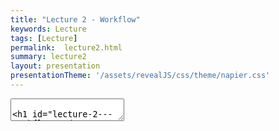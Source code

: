 ```yaml
---
title: "Lecture 2 - Workflow"
keywords: Lecture
tags: [Lecture]
permalink:  lecture2.html
summary: lecture2
layout: presentation
presentationTheme: '/assets/revealJS/css/theme/napier.css' 
---
```

<section data-markdown data-separator="^\n---\n$" data-separator-vertical="^\n--\n$">
<textarea data-template>

# Lecture 2 - Workflow and Repo Management
### SET09121 - Games Engineering

<br><br>
Babis Koniaris
<br>


School of Computing. Edinburgh Napier University


---

# Version Control

Version Control is used everywhere, by everyone.

I expect to see best practices in use for this module!


---

# Version Control 

Why use Version control?

- Keep a log of changes to your code  <!-- .element: class="fragment" -->
- An unlimited "undo" button. <!-- .element: class="fragment" -->
- Experiment with new features without trashing your working code <!-- .element: class="fragment" -->
- Helps you work better in teams <!-- .element: class="fragment" --> 
- Mirror your codebase to multiple redundant locations <!-- .element: class="fragment" -->
- Integrate with continuous-integration, testing and deployment tools. <!-- .element: class="fragment" -->


---

<!-- .slide: class="leftalign" -->
# Git 

You can do a lot of things with git, and many of the rules of what
you *should* do are not so much technical limitations but are about
what works well when working together with other people.

VC / GIT is a very powerful set of tools, and that can not only be
overwhelming at first, it also means that you can often do the same (or
similar) things different ways, and they all "work." <!-- .element: class="fragment" -->

Generally, the best way to learn git is probably to first only do very
basic things and not even look at some of the things you can do until
you are familiar and confident about the basics. <!-- .element: class="fragment" -->


---

# Git Hosts

- Local - You don't *need* to push anywhere
- Run your own git server
- GitHub - The de facto for open-source code.
- Bitbucket - By Atlassian - more for private projects
- Gitlab - when you need multiple repos and project management
- [https://gitgud.napier.ac.uk](https://gitgud.napier.ac.uk) - unlimited private repos, napier hosted.


---

# Git clients

- Command Line (Git bash on windows)
- GitHub Desktop - [https://desktop.github.com](https://desktop.github.com)
- Sourcetree - [https://sourcetreeapp.com](https://sourcetreeapp.com)
- GitKraken - [https://gitkraken.com](https://gitkraken.com)

![image](assets/images/sourcetree.png)  <!-- .element height="70%" width="70%" -->

---

# Git Hosts

Honestly I'd just recommend using GitHub Desktop these days!
It's the nicest one to use for basic stuff...

---

# Version Control - Best Practices


---

# Commit Often

- Committing often keeps your commits small and, again, helps you commit only related changes. <!-- .element: class="fragment" -->
- Allows you to share your code more frequently with others. <!-- .element: class="fragment" -->
- Easier for everyone to integrate changes regularly and avoid merge conflicts. <!-- .element: class="fragment" -->
- Having few large commits and sharing them rarely, in contrast, makes it hard both to solve conflicts and to comprehend what happened. <!-- .element: class="fragment" -->
- Don't commit only at the end of the day. <!-- .element: class="fragment" -->


---

# Commit Related Changes 

- A commit should be a wrapper for related changes.
- For example: 
    - Fixing two different bugs should produce two separate commits. <!-- .element: class="fragment" -->
- Small commits make it easier for other team members to understand the changes and roll them back if something went wrong. <!-- .element: class="fragment" -->
- Use tools like the staging area and stage only parts of a file, to create very granular commits. <!-- .element: class="fragment" -->


---

# Don't Commit Half-Done Work 

- You should only commit code when it's completed.
- This doesn't mean you have to complete a whole, large feature before committing. <!-- .element: class="fragment" -->
- Split the feature's implementation into logical chunks and remember to commit early and often. <!-- .element: class="fragment" -->
- Consider using Git's "Stash" feature. <!-- .element: class="fragment" -->
- If you absolutely need to commit, commit to a separate branch. <!-- .element: class="fragment" -->


---

# Test Before You Commit 

Resist temptations to commit something that you *think* works. 

- Test it thoroughly 
- make sure it really is completed ...
- ..and has no side effects (as far as one can tell).

<br>

### Don't Break The Build <!-- .element: class="fragment" -->


---

<!-- .slide: class="leftalign" -->
# Write Good Commit Messages

Begin your message with a short summary of your changes.

(Up to 50 characters as a guideline).

Separate it from the following body by including a blank line.

The body of your message should provide detailed answers to the following questions:
<!-- .element: class="fragment" -->
 - What was the motivation for the change?
 - How does it differ from the previous implementation?

<!-- .element: class="fragment" -->


---

# Use Branches 
Branching is Git's most powerful feature.

The tool to help you avoid mixing up different lines of development.

![image](assets/images/gitflowworkflow.png) <!-- .element height="70%" width="70%" -->


---

# Agree on a Workflow 

<div style="text-align: left;">

<p>However you choose to work, just make sure to agree on a common workflow that everyone follows.  </p>

<p>Following and enforcing other practices such as a code standard helps with merging. </p>

</div>

---

# Version Control is not a Backup System

Commit selectively - don't just cram in files.

<br>

### Git is not for Binary files <!-- .element: class="fragment" -->

## Keep The Repo Clean <!-- .element: class="fragment" -->


---

# What goes into a code repository

- Source code files. (.cpp, .h, .java)
- README.md
- LICENSE
- .gitignore
- Buildscripts / makefiles (CMakeLists.txt)
- git submodules


---

# What does not go into a code repository

- Binary files (.wav, .mp3, .jpg, .pdf)  [ok for small things] <!-- .element: class="fragment" -->
- Compiled Code (.exe, .dll, .lib, .so, .obj) <!-- .element: class="fragment" -->
- IDE project files (.vcxproj, .sln) <!-- .element: class="fragment" -->
- Junk and temp files (.log) <!-- .element: class="fragment" -->
- Old code in a separate 'old-code' folder. <!-- .element: class="fragment" -->

<br>

__There are marks at stake here, do this right.__ <!-- .element: class="fragment" -->



---

# Why clean repos? 

Evidence of good software engineering - only include what you need.

Therefore it follows that you *know* should what you need.


<br>

You should understand everything that is in your repo, and be able to justify it's place there. <!-- .element: class="fragment" -->

If you can't; then it shows that you don't understand your own work. <!-- .element: class="fragment" -->

---

# Version Control Best Practices

## Summary
- Commit Often
- Commit Related Changes
- **Don't Break the build**
- Use Branches
- Agree on a Workflow
- Write Good Commit Messages
- **Keep The Repo Clean**


---

# Version Control - Working in teams

---

# Merging 

- Make sure you have the newest stuff
- **Always pull before starting working**

![image](assets/images/gitexample.png) <!-- .element height="110%" width="110%" -->

Advanced trick: You can do "Squash and Rebase" technique to make this
look neater.


---

# Merging 2 

If there were changes on the branch you want to merge into:

- Merge them into your branch, before merging onto it.
- Ensures your work is compatible
![image](assets/images/gitexample2.png) <!-- .element height="100%" width="100%" -->


---

# Branches 

For individual projects, 2 types of branches work fine.

- Master
- Feature Branches

When you scale up onto bigger projects you add more to suit the
development workflow. <!-- .element: class="fragment" -->

There is one rule to rule them all: <!-- .element: class="fragment" -->
** Never break Main ** <!-- .element: class="fragment" -->

- **Development / Master / Main**
    - Merge your feature branches into here
- **Testing**
    - Dev merges into here, get tested before merge to Release
- **Release**
    - Tagged and available for download to the public.
    - Also commonly called "Production" or "Live" branch

<!-- .element: class="fragment" -->

---

# Naming Note
GitHub, like many companies, is in the process of changing the name of the 'Master' branch. It seems to be in progress at time of writing, so you might see it called 'Main', 'Default', or 'Origin' in some tools!

(Don't worry, just remember to **Never break the main branch**)

---

# Branches

![image](assets/images/gitflowworkflow.png) <!-- .element height="100%" width="100%" -->


---

# Branches

![image](assets/images/gitexample3.png) <!-- .element height="100%" width="100%" -->


---

<!-- .slide: class="leftalign" -->
# Pull Requests 

**Not actually a native git feature, Github introduced this concept**


Pull requests are a mechanism for a developer to notify team members that they have completed a feature.

Once their feature branch is ready, the developer files a pull request via their Bitbucket/GitHub account. 
This lets everybody involved know that they need to review the code and merge it into the master branch.

But, the pull request is more than just a notification.
It's a dedicated forum for discussing the proposed feature. 
If there are any problems with the changes, teammates can post feedback in the pull request and even tweak the feature by pushing follow-up commits.
All of this activity is tracked directly inside of the pull request.



---

# Merge Conflicts 

When git-dif doesn't know what you want to keep.

You can resolve them manually with a text editor


``` {language="c++"}
for(int i; i <3; ++i){
    <<<<<<< HEAD
    cout << "hello" << i << end;
    =======
    cout << i << end;
    >>>>>>> branch-a
}
```

Simply remove the bit you don't want, save the file, and commit.

Git GUIs can do most of this for you.


---

# Writing code for deployment 


---

# Writing code for deployment 
<!-- .slide: class="leftalign" -->
You will be building programs that run as standalone executables.


The big difference here is we are not running from an IDE. 


You must know how to **build, test, and deploy** your code. 

<br>
To do this, you must have knowledge of the following things:

- Know what your program does
- What your program needs to build
- Where it builds
- How it builds
- What it need to run

<!-- .element: class="fragment" -->
<br>
Submitting a game that doesn't run, due to something like missing .DLLs will lose you serious marks. <!-- .element: class="fragment" -->

---

# Writing code for deployment 
- People lose marks for this **Every. Single. Year.** 
- Don't make me go looking for the right version of a .DLL <!-- .element: class="fragment" -->
- **TEST YOUR CODE ON ANOTHER MACHINE BEFORE SUBMITTING** <!-- .element: class="fragment" -->

---

# C++ Software Engineering methods


---

<!-- .slide: class="leftalign" -->
# C++ ecosystem 

C++ is a low-level language.


It runs natively on the system, therefore must be compiled specifically for the system it is running on.


Unlike Java, there is no "C++ Virtual Machine" or universal cross-platform runtime. <!-- .element: class="fragment"data-fragment-index="1" -->


This makes writing robust and portable applications difficult. <!-- .element: class="fragment" data-fragment-index="1"-->


---

<!-- .slide: class="leftalign" -->
# Cross platform code 

Standard C++ code that just does logic is basically cross-platform.

Where we get into trouble is when hardware and system calls.
- Windowing
- Input
- Graphics
- Sound
- Threading
- Time
- Maths

<!-- .element: class="fragment" -->

Each operating system has it's own way of doing this. (See POSIX)
<!-- .element: class="fragment" -->

So, we use libraries that do all this for us.
e.g SFML, GLFW, SDL.
<!-- .element: class="fragment" -->

---

<!-- .slide: class="leftalign" -->
# C++ Package (Mis)Management

No native way of package management. So, how to include external libraries?
We can build from source (with submodules), or we can include external libraries in the repository.

Differences:
- Source allows access to newest code, external libraries are built with fixed settings/version
- Source allows us to debug through code, external libraries need to explicitly provide extra files
- Source results in better compatibility, as code is built with same settings as your other projects
- Setting up building from source is more complicated and brittle

Header-only libraries are popular, because it's the best of both worlds, but typically slower to compile

<!-- .element: class="fragment" -->

---

# Our build system

![image](assets/images/cmake.png)  <!-- .element height="100%" width="100%" -->


---

<!-- .slide: class="leftalign" -->
# CMake 
An open-source, cross-platform tools for configuring, building, testing and packaging software.

Write **one**  CMakeLists.txt config file, dictating what your application needs to compile.

CMake processes this and generates solution files relevent to the platform you are working on.

Not all C++ projects use CMake or have a working config. <!-- .element: class="fragment" -->

CMake is covered more in depth in the labs. <!-- .element: class="fragment" -->

---

# CMake 

- You will absolutely come to hate CMake...
- BUT, it is used in many big software houses, such as EA. <!-- .element: class="fragment" -->
- So... get used to it now, and make sure you understand the labs! <!-- .element: class="fragment" -->

</textarea>
</section>